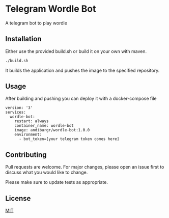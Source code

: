 # Telegram Wordle Bot

A telegram bot to play wordle

## Installation

Either use the provided build.sh or build it on your own with maven.

```bash
./build.sh
```

It builds the application and pushes the image to the specified repository.

## Usage

After building and pushing you can deploy it with a docker-compose file
```docker
version: '3'
services:
  wordle-bot:
    restart: always
    container_name: wordle-bot
    image: andiburgr/wordle-bot:1.0.0
    environment:
      - bot_token=[your telegram token comes here]
```

## Contributing
Pull requests are welcome. For major changes, please open an issue first to discuss what you would like to change.

Please make sure to update tests as appropriate.

## License
[MIT](https://choosealicense.com/licenses/mit/)